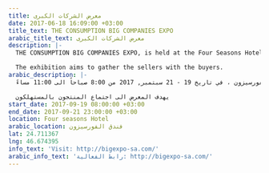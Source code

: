 ```yaml
---
title: معرض الشركات الكبرى
date: 2017-06-18 16:09:00 +03:00
title_text: THE CONSUMPTION BIG COMPANIES EXPO
arabic_title_text: معرض الشركات الكبرى
description: |-
  THE CONSUMPTION BIG COMPANIES EXPO, is held at the Four Seasons Hotel, on 19-21 September, 2017 from 8:00AM to 11:00PM

  The exhibition aims to gather the sellers with the buyers.
arabic_description: |-
  يقام معرض الشركات الكبرى في فندق الفورسيزون ، في تاريخ 19 - 21 سبتمبر, 2017 من 8:00 صباحاً الى 11:00 مساءً

  يهدف المعرض الى اجتماع المنتجون بالمستهلكون
start_date: 2017-09-19 08:00:00 +03:00
end_date: 2017-09-21 23:00:00 +03:00
location: Four seasons Hotel
arabic_location: فندق الفورسيزون
lat: 24.711367
lng: 46.674395
info_text: 'Visit: http://bigexpo-sa.com/'
arabic_info_text: 'رابط الفعالية: http://bigexpo-sa.com/'
---
```


